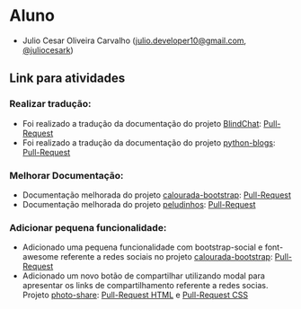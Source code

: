 # Aluno
  - Julio Cesar Oliveira Carvalho (julio.developer10@gmail.com, [@juliocesark](https://github.com/juliocesark))
  
  ## Link para atividades
  ### Realizar tradução:
  - Foi realizado a tradução da documentação do projeto [BlindChat](https://github.com/mayukh18/BlindChat): [Pull-Request](https://github.com/mayukh18/BlindChat/pull/33)
 - Foi realizado a tradução da documentação do projeto [python-blogs](https://github.com/python-gsoc/python-blogs): [Pull-Request](https://github.com/python-gsoc/python-blogs/pull/240)
 ### Melhorar Documentação:
 - Documentação melhorada do projeto [calourada-bootstrap](https://github.com/JonatasFAlves/calourada-bootstrap): [Pull-Request](https://github.com/JonatasFAlves/calourada-bootstrap/pull/1)
 - Documentação melhorada do projeto [peludinhos](https://github.com/getacesupa/peludinhos): [Pull-Request](https://github.com/getacesupa/peludinhos/pull/3)
 ### Adicionar pequena funcionalidade:
 - Adicionado uma pequena funcionalidade com bootstrap-social e font-awesome referente a redes sociais no projeto [calourada-bootstrap](https://github.com/JonatasFAlves/calourada-bootstrap): [Pull-Request](https://github.com/JonatasFAlves/calourada-bootstrap/pull/2)
- Adicionado um novo botão de compartilhar utilizando modal para apresentar os links de compartilhamento referente a redes socias. Projeto [photo-share](https://github.com/JonatasFAlves/photo-share): [Pull-Request HTML](https://github.com/JonatasFAlves/photo-share/pull/1) e [Pull-Request CSS](https://github.com/JonatasFAlves/photo-share/pull/2)
